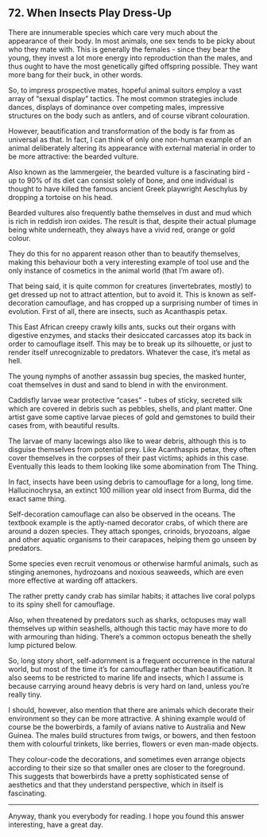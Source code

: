 
## 72. When Insects Play Dress-Up

There are innumerable species which care very much about the appearance of their body. In most animals, one sex tends to be picky about who they mate with. This is generally the females - since they bear the young, they invest a lot more energy into reproduction than the males, and thus ought to have the most genetically gifted offspring possible. They want more bang for their buck, in other words.

So, to impress prospective mates, hopeful animal suitors employ a vast array of “sexual display” tactics. The most common strategies include dances, displays of dominance over competing males, impressive structures on the body such as antlers, and of course vibrant colouration.

However, beautification and transformation of the body is far from as universal as that. In fact, I can think of only one non-human example of an animal deliberately altering its appearance with external material in order to be more attractive: the bearded vulture.

Also known as the lammergeier, the bearded vulture is a fascinating bird - up to 90% of its diet can consist solely of bone, and one individual is thought to have killed the famous ancient Greek playwright Aeschylus by dropping a tortoise on his head.

Bearded vultures also frequently bathe themselves in dust and mud which is rich in reddish iron oxides. The result is that, despite their actual plumage being white underneath, they always have a vivid red, orange or gold colour.

They do this for no apparent reason other than to beautify themselves, making this behaviour both a very interesting example of tool use and the only instance of cosmetics in the animal world (that I’m aware of).

That being said, it is quite common for creatures (invertebrates, mostly) to get dressed up not to attract attention, but to avoid it. This is known as self-decoration camouflage, and has cropped up a surprising number of times in evolution. First of all, there are insects, such as Acanthaspis petax.

This East African creepy crawly kills ants, sucks out their organs with digestive enzymes, and stacks their desiccated carcasses atop its back in order to camouflage itself. This may be to break up its silhouette, or just to render itself unrecognizable to predators. Whatever the case, it’s metal as hell.

The young nymphs of another assassin bug species, the masked hunter, coat themselves in dust and sand to blend in with the environment.

Caddisfly larvae wear protective “cases” - tubes of sticky, secreted silk which are covered in debris such as pebbles, shells, and plant matter. One artist gave some captive larvae pieces of gold and gemstones to build their cases from, with beautiful results.

The larvae of many lacewings also like to wear debris, although this is to disguise themselves from potential prey. Like Acanthaspis petax, they often cover themselves in the corpses of their past victims; aphids in this case. Eventually this leads to them looking like some abomination from The Thing.

In fact, insects have been using debris to camouflage for a long, long time. Hallucinochrysa, an extinct 100 million year old insect from Burma, did the exact same thing.

Self-decoration camouflage can also be observed in the oceans. The textbook example is the aptly-named decorator crabs, of which there are around a dozen species. They attach sponges, crinoids, bryozoans, algae and other aquatic organisms to their carapaces, helping them go unseen by predators.

Some species even recruit venomous or otherwise harmful animals, such as stinging anemones, hydrozoans and noxious seaweeds, which are even more effective at warding off attackers.

The rather pretty candy crab has similar habits; it attaches live coral polyps to its spiny shell for camouflage.

Also, when threatened by predators such as sharks, octopuses may wall themselves up within seashells, although this tactic may have more to do with armouring than hiding. There’s a common octopus beneath the shelly lump pictured below.

So, long story short, self-adornment is a frequent occurrence in the natural world, but most of the time it’s for camouflage rather than beautification. It also seems to be restricted to marine life and insects, which I assume is because carrying around heavy debris is very hard on land, unless you’re really tiny.

I should, however, also mention that there are animals which decorate their environment so they can be more attractive. A shining example would of course be the bowerbirds, a family of avians native to Australia and New Guinea. The males build structures from twigs, or bowers, and then festoon them with colourful trinkets, like berries, flowers or even man-made objects.

They colour-code the decorations, and sometimes even arrange objects according to their size so that smaller ones are closer to the foreground. This suggests that bowerbirds have a pretty sophisticated sense of aesthetics and that they understand perspective, which in itself is fascinating.

* * *

Anyway, thank you everybody for reading. I hope you found this answer interesting, have a great day.

